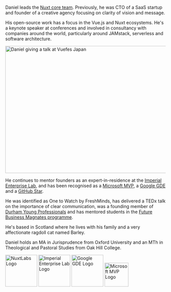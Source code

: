<div class="text-xl mb-4">

Daniel leads the [Nuxt core team](https://nuxt.com). Previously, he was CTO of a SaaS startup and founder of a creative agency focusing on clarity of vision and message.

</div>

His open-source work has a focus in the Vue.js and Nuxt ecosystems. He's a keynote speaker at conferences and involved in consultancy with companies around the world, particularly around JAMstack, serverless and software architecture.

<p class="my-4"><img class="w-full" src="/talk.jpg" alt="Daniel giving a talk at Vuefes Japan" width="600" height="400"></p>

He continues to mentor founders as an expert-in-residence at the [Imperial Enterprise Lab](https://www.imperialenterpriselab.com/), and has been recognised as a [Microsoft MVP](https://mvp.microsoft.com/), a [Google GDE](https://developers.google.com/community/experts/) and a [GitHub Star](https://stars.github.com/profiles/danielroe/).

He was identified as One to Watch by FreshMinds, has delivered a TEDx talk on the importance of clear communication, was a founding member of [Durham Young Professionals](https://durhamyoungprofessionals.org/) and has mentored students in the [Future Business Magnates programme](https://www.durhamstartups.co.uk/future-business-magnates/).

He's based in Scotland where he lives with his family and a very affectionate ragdoll cat named Barley.

Daniel holds an MA in Jurisprudence from Oxford University and an MTh in Theological and Pastoral Studies from Oak Hill College.

<div class="flex flex-row gap-4 items-center mt-4 light:invert dark:mix-blend-lighten light:mix-blend-darken">
<img width="100" src="/img/work/nuxtlabs.svg" alt="NuxtLabs Logo">
<img width="100" src="/img/work/iel.svg" alt="Imperial Enterprise Lab Logo">
<img class="grayscale" width="100" src="/img/work/gde.png" alt="Google GDE Logo">
<img width="75" src="/img/work/mvp.png" alt="Microsoft MVP Logo">
</div>
